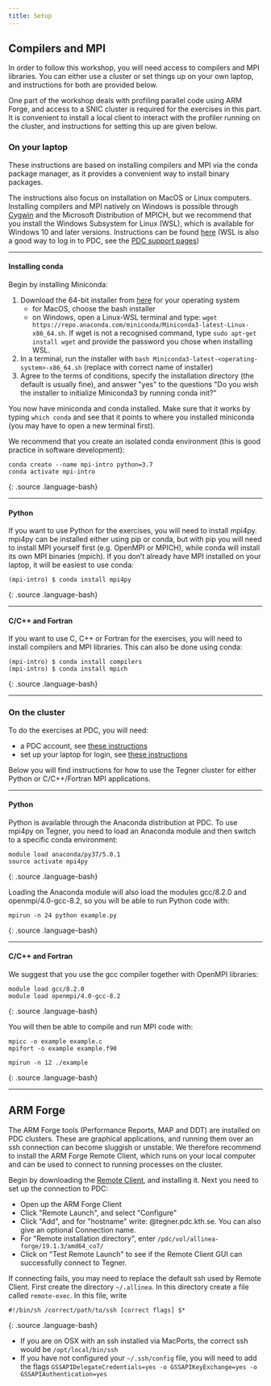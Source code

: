 ```yaml
---
title: Setup
---
```


## Compilers and MPI

In order to follow this workshop, you will need access to compilers 
and MPI libraries. You can either use a cluster or set things up on 
your own laptop, and instructions for both are provided below.

One part of the workshop deals with profiling parallel code using ARM
Forge, and access to a SNIC cluster is required for the exercises in
this part.  It is convenient to install a local client to interact
with the profiler running on the cluster, and instructions for setting
this up are given below.

### On your laptop

These instructions are based on installing compilers and MPI via the
conda package manager, as it provides a convenient way to install
binary packages.

The instructions also focus on installation on MacOS or Linux
computers. Installing compilers and MPI natively on Windows is
possible through [Cygwin](https://www.cygwin.com/) and the 
Microsoft Distribution of MPICH, but we recommend that you install the Windows
Subsystem for Linux (WSL), which is available for Windows 10 and later
versions. Instructions can be found [here](https://docs.microsoft.com/en-us/windows/wsl/install-win10) 
(WSL is also a good way to log in to PDC, see the [PDC support pages](https://www.pdc.kth.se/support/documents/login/windows_login.html#wsl-approach))

---

#### Installing conda

Begin by installing Miniconda:

1. Download the 64-bit installer from [here](https://docs.conda.io/en/latest/miniconda.html) for your operating system
   - for MacOS, choose the bash installer
   - on Windows, open a Linux-WSL terminal and type: `wget https://repo.anaconda.com/miniconda/Miniconda3-latest-Linux-x86_64.sh`. 
     If wget is not a recognised command, type `sudo apt-get install wget` 
     and provide the password you chose when installing WSL.
2. In a terminal, run the installer with `bash Miniconda3-latest-<operating-system>-x86_64.sh` (replace with correct name of installer)
3. Agree to the terms of conditions, specify the installation directory (the default is usually fine), and answer "yes" to the questions "Do you wish the installer to initialize Miniconda3 by running conda init?"

You now have miniconda and conda installed. Make sure that it works by
typing `which conda` and see that it points to where you installed
miniconda (you may have to open a new terminal first).

We recommend that you create an isolated conda environment (this is good practice in software development):
~~~
conda create --name mpi-intro python=3.7
conda activate mpi-intro
~~~
{: .source .language-bash}

---

#### Python 

If you want to use Python for the exercises, you will need to install
mpi4py. mpi4py can be installed either using pip or conda, but with
pip you will need to install MPI yourself first (e.g. OpenMPI or
MPICH), while conda will install its own MPI binaries (mpich). If you
don’t already have MPI installed on your laptop, it will be easiest to
use conda:
~~~
(mpi-intro) $ conda install mpi4py
~~~
{: .source .language-bash}

---

#### C/C++ and Fortran

If you want to use C, C++ or Fortran for the exercises, you will need
to install compilers and MPI libraries. This can also be done using
conda:

~~~
(mpi-intro) $ conda install compilers
(mpi-intro) $ conda install mpich
~~~
{: .source .language-bash}

---

### On the cluster

To do the exercises at PDC, you will need:
- a PDC account, see [these instructions](https://www.pdc.kth.se/support/documents/getting_access/get_access.html#applying-for-an-account)
- set up your laptop for login, see [these instructions](https://www.pdc.kth.se/support/documents/login/login.html)

Below you will find instructions for how to use the Tegner cluster 
for either Python or C/C++/Fortran MPI applications.

---

#### Python

Python is available through the Anaconda distribution at PDC. To 
use mpi4py on Tegner, you need to load an Anaconda module and then switch to a 
specific conda environment:
~~~
module load anaconda/py37/5.0.1
source activate mpi4py
~~~
{: .source .language-bash}

Loading the Anaconda module will also load the modules gcc/8.2.0 and 
openmpi/4.0-gcc-8.2, so you will be able to run Python code with:
~~~
mpirun -n 24 python example.py
~~~
{: .source .language-bash}

---

#### C/C++ and Fortran

We suggest that you use the gcc compiler together with OpenMPI libraries:
~~~
module load gcc/8.2.0
module load openmpi/4.0-gcc-8.2
~~~
{: .source .language-bash}

You will then be able to compile and run MPI code with:
~~~
mpicc -o example example.c      
mpifort -o example example.f90  

mpirun -n 12 ./example
~~~
{: .source .language-bash}

---

## ARM Forge

The ARM Forge tools (Performance Reports, MAP and DDT) are installed
on PDC clusters. These are graphical applications, and running them
over an ssh connection can become sluggish or unstable.  We therefore
recommend to install the ARM Forge Remote Client, which runs on your
local computer and can be used to connect to running processes on the
cluster.

Begin by downloading the [Remote Client](https://developer.arm.com/tools-and-software/server-and-hpc/arm-architecture-tools/downloads/download-arm-forge), 
and installing it.
Next you need to set up the connection to PDC:

- Open up the ARM Forge Client
- Click "Remote Launch", and select "Configure"
- Click "Add", and for "hostname" write: <username>@tegner.pdc.kth.se. 
  You can also give an optional Connection name.
- For "Remote installation directory", enter 
  `/pdc/vol/allinea-forge/19.1.3/amd64_co7/`
- Click on "Test Remote Launch" to see if the Remote Client GUI 
  can successfully connect to Tegner.

If connecting fails, you may need to replace the default ssh used by
Remote Client. First create the directory `~/.allinea`. In this
directory create a file called `remote-exec`. In this file, write
~~~
#!/bin/sh /correct/path/to/ssh [correct flags] $*
~~~
{: .source .language-bash}

- If you are on OSX with an ssh installed via MacPorts, 
  the correct ssh would be `/opt/local/bin/ssh`
- If you have not configured your `~/.ssh/config` file, you will need 
  to add the flags `GSSAPIDelegateCredentials=yes -o GSSAPIKeyExchange=yes -o GSSAPIAuthentication=yes`

